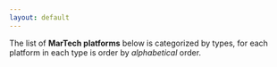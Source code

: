```yaml
---
layout: default
---
```


The list of **MarTech platforms** below is categorized by types, for each platform in each type is order by _alphabetical_ order.

